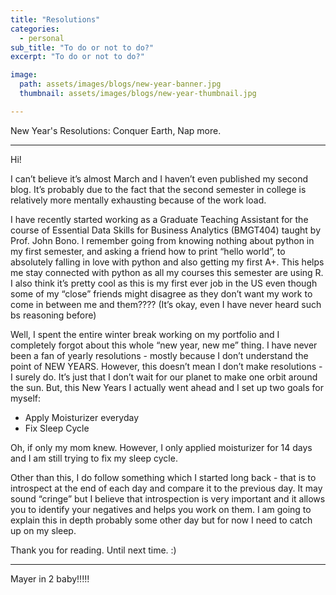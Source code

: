 ```yaml
---
title: "Resolutions"
categories:
  - personal
sub_title: "To do or not to do?"
excerpt: "To do or not to do?"

image: 
  path: assets/images/blogs/new-year-banner.jpg
  thumbnail: assets/images/blogs/new-year-thumbnail.jpg

---
```


New Year's Resolutions: Conquer Earth, Nap more.

---

Hi!

I can’t believe it’s almost March and I haven’t even published my second blog. It’s probably due to the fact that the second semester in college is relatively more mentally exhausting because of the work load.

I have recently started working as a Graduate Teaching Assistant for the course of Essential Data Skills for Business Analytics (BMGT404) taught by Prof. John Bono. l remember going from knowing nothing about python in my first semester, and asking a friend how to print “hello world”, to absolutely falling in love with python and also getting my first A+. 
This helps me stay connected with python as all my courses this semester are using R. 
I also think it’s pretty cool as this is my first ever job in the US even though some of my “close” friends might disagree as they don’t want my work to come in between me and them???? (It’s okay, even I have never heard such bs reasoning before)

Well, I spent the entire winter break working on my portfolio and I completely forgot about this whole “new year, new me” thing. I have never been a fan of yearly resolutions - mostly because I don’t understand the point of NEW YEARS. 
However, this doesn’t mean I don’t make resolutions - I surely do. It’s just that I don’t wait for our planet to make one orbit around the sun. 
But, this New Years I actually went ahead and I set up two goals for myself:

- Apply Moisturizer everyday
- Fix Sleep Cycle

Oh, if only my mom knew. 
However, I only applied moisturizer for 14 days and I am still trying to fix my sleep cycle.

Other than this, I do follow something which I started long back - that is to introspect at the end of each day and compare it to the previous day. It may sound “cringe” but I believe that introspection is very important and it allows you to identify your negatives and helps you work on them. 
I am going to explain this in depth probably some other day but for now I need to catch up on my sleep.

Thank you for reading. Until next time. :)

---

Mayer in 2 baby!!!!!
